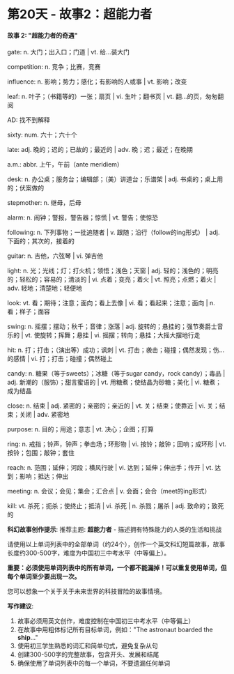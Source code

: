 # 第20天 - 故事2：超能力者

#### 故事 2: "超能力者的奇遇"

gate: n. 大门；出入口；门道 | vt. 给…装大门

competition: n. 竞争；比赛，竞赛

influence: n. 影响；势力；感化；有影响的人或事 | vt. 影响；改变

leaf: n. 叶子；（书籍等的）一张；扇页 | vi. 生叶；翻书页 | vt. 翻…的页，匆匆翻阅

AD: 找不到解释

sixty: num. 六十；六十个

late: adj. 晚的；迟的；已故的；最近的 | adv. 晚；迟；最近；在晚期

a.m.: abbr. 上午，午前（ante meridiem）

desk: n. 办公桌；服务台；编辑部；（美）讲道台；乐谱架 | adj. 书桌的；桌上用的；伏案做的

stepmother: n. 继母，后母

alarm: n. 闹钟；警报，警告器；惊慌 | vt. 警告；使惊恐

following: n. 下列事物；一批追随者 | v. 跟随；沿行（follow的ing形式） | adj. 下面的；其次的，接着的

guitar: n. 吉他，六弦琴 | vi. 弹吉他

light: n. 光；光线；灯；打火机；领悟；浅色；天窗 | adj. 轻的；浅色的；明亮的；轻松的；容易的；清淡的 | vi. 点着；变亮；着火 | vt. 照亮；点燃；着火 | adv. 轻地；清楚地；轻便地

look: vt. 看；期待；注意；面向；看上去像 | vi. 看；看起来；注意；面向 | n. 看；样子；面容

swing: n. 摇摆；摆动；秋千；音律；涨落 | adj. 旋转的；悬挂的；强节奏爵士音乐的 | vt. 使旋转；挥舞；悬挂 | vi. 摇摆；转向；悬挂；大摇大摆地行走

hit: n. 打；打击；（演出等）成功；讽刺 | vt. 打击；袭击；碰撞；偶然发现；伤…的感情 | vi. 打；打击；碰撞；偶然碰上

candy: n. 糖果（等于sweets）；冰糖（等于sugar candy，rock candy）；毒品 | adj. 新潮的（服饰）；甜言蜜语的 | vt. 用糖煮；使结晶为砂糖；美化 | vi. 糖煮；成为结晶

close: n. 结束 | adj. 紧密的；亲密的；亲近的 | vt. 关；结束；使靠近 | vi. 关；结束；关闭 | adv. 紧密地

purpose: n. 目的；用途；意志 | vt. 决心；企图；打算

ring: n. 戒指；铃声，钟声；拳击场；环形物 | vi. 按铃；敲钟；回响；成环形 | vt. 按铃；包围；敲钟；套住

reach: n. 范围；延伸；河段；横风行驶 | vi. 达到；延伸；伸出手；传开 | vt. 达到；影响；抵达；伸出

meeting: n. 会议；会见；集会；汇合点 | v. 会面；会合（meet的ing形式）

kill: vt. 杀死；扼杀；使终止；抵消 | vi. 杀死 | n. 杀戮；屠杀 | adj. 致命的；致死的

**科幻故事创作提示**:
推荐主题: **超能力者** - 描述拥有特殊能力的人类的生活和挑战

请使用以上单词列表中的全部单词（约24个），创作一个英文科幻短篇故事，故事长度约300-500字，难度为中国初三中考水平（中等偏上）。

**重要：必须使用单词列表中的所有单词，一个都不能漏掉！可以重复使用单词，但每个单词至少要出现一次。**

您可以想象一个关于关于未来世界的科技冒险的故事情境。

**写作建议**: 
1. 故事必须用英文创作，难度控制在中国初三中考水平（中等偏上）
2. 在故事中用粗体标记所有目标单词，例如："The astronaut boarded the **ship**..."
3. 使用初三学生熟悉的词汇和简单句式，避免复杂从句
4. 创建300-500字的完整故事，包含开头、发展和结尾
5. 确保使用了单词列表中的每一个单词，不要遗漏任何单词
